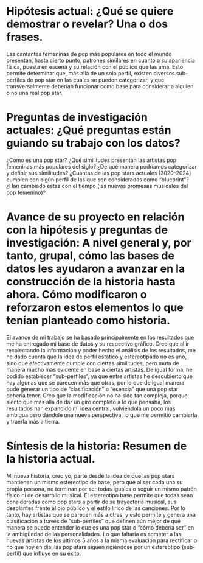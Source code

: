 # Hipótesis actual: ¿Qué se quiere demostrar o revelar? Una o dos frases.
Las cantantes femeninas de pop más populares en todo el mundo presentan, hasta cierto punto, patrones similares en cuanto a su apariencia física, puesta en escena y su relación con el público que las ama. Esto permite determinar que, más allá de un solo perfil, existen diversos sub-perfiles de pop star en las cuales se pueden categorizar, y que transversalmente deberían funcionar como base para considerar a alguien o no una real pop star. 
# Preguntas de investigación actuales: ¿Qué preguntas están guiando su trabajo con los datos?
¿Cómo es una pop star?
¿Qué similitudes presentan las artistas pop femeninas más populares del siglo?
¿De qué manera podríamos categorizar y definir sus similitudes?
¿Cuántas de las pop stars actuales (2020-2024) cumplen con algún perfil de las que son consideradas como “blueprint”? 
¿Han cambiado estas con el tiempo (las nuevas promesas musicales del pop femenino)?
# Avance de su proyecto en relación con la hipótesis y preguntas de investigación: A nivel general y, por tanto, grupal, cómo las bases de datos les ayudaron a avanzar en la construcción de la historia hasta ahora. Cómo modificaron o reforzaron estos elementos lo que tenían planteado como historia.
El avance de mi trabajo se ha basado principalmente en los resultados que me ha entregado mi base de datos y su respectivo gráfico. Creo que al ir recolectando la información y poder hecho el análisis de los resultados, me he dado cuenta que la idea de perfil estático y estereotipado no es uno, sino que efectivamente cumple con ciertas similitudes, pero muta de manera mucho más evidente en base a ciertas artistas. De igual forma, he podido establecer “sub-perfiles”, ya que entre artistas he descubierto que hay algunas que se parecen más que otras, por lo que de igual manera pude generar un tipo de “clasificación” o “esencia” que una pop star debería tener. Creo que la modificación no ha sido tan compleja, porque siento que más allá de dar un giro completo a lo que pensaba, los resultados han expandido mi idea central, volviéndola un poco más ambigua pero dándole una nueva perspectiva, lo que me permitió cambiarla y traerla más a tierra. 
# Síntesis de la historia: Resumen de la historia actual.
Mi nueva historia, creo yo, parte desde la idea de que las pop stars mantienen un mismo estereotipo de base, pero que al ser cada una su propia persona, no terminan por ser todas iguales o seguir un mismo patrón físico ni de desarrollo musical. El estereotipo base permite que todas sean consideradas como pop stars a partir de su trayectoria musical, sus desplantes frente al ojo público y el estilo lírico de las canciones. Por lo tanto, hay artistas que se parecen más a otras, y esto permite y genera una clasificación a través de “sub-perfiles” que definen aún mejor de qué manera se puede entender lo que es una pop star o “cómo debería ser” en la ambigüedad de las personalidades. Lo que faltaría es someter a las nuevas artistas de los últimos 5 años a la misma evaluación para rectificar o no que hoy en día, las pop stars siguen rigiéndose por un estereotipo (sub-perfil) que influye en su éxito. 
